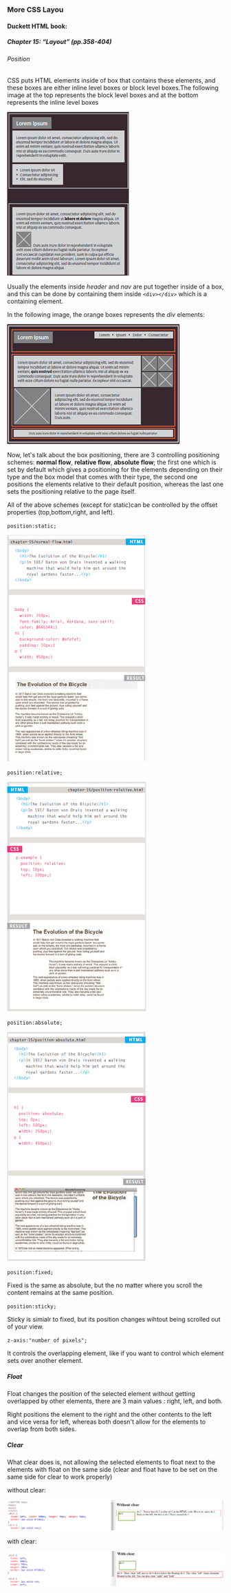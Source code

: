 ### More CSS Layou


#### Duckett HTML book:

##### Chapter 15: “Layout” (pp.358-404)

###### Position

CSS puts HTML elements inside of box that contains these elements, and these boxes are either inline level boxes or block level boxes.The following image at the top represents the block level boxes and at the bottom represents the inline level boxes

![inline and block boxes](img/2.PNG)

Usually the elements inside *header* and *nav* are put together inside of a box, and this can be done by containing them inside `<div></div>` which is a containing element.

In the following image, the orange boxes represents the *div* elements:

![div element](img/1.PNG)

Now, let's talk about the box positioning, there are 3 controlling positioning schemes: **normal flow**, **relative flow**, **absolute flow**; the first one which is set by default which gives a positioning for the elements depending on their type and the box model that comes with their type, the second one positions the elements relative to their default position, whereas the last one sets the positioning relative to the page itself.

All of the above schemes (except for static)can be controlled by the offset properties (top,bottom,right, and left).

`position:static;`

![static](img/4.PNG)


`position:relative;`

![relative](img/3.PNG)


`position:absolute;`

![absolute](img/5.PNG)


`position:fixed;`

Fixed is the same as absolute, but the no matter where you scroll the content remains at the same position.

`position:sticky;`

Sticky is simialr to fixed, but its position changes wihtout being scrolled out of your view.

`z-axis:"number of pixels";`

It controls the overlapping element, like if you want to control which element sets over another element.


##### Float

Float changes the position of the selected element without getting overlapped by other elements, there are 3 main values : right, left, and both.

Right positions the element to the right and the other contents to the left and vice versa for left, whereas both doesn't allow for the elements to overlap from both sides.

##### Clear

What clear does is, not allowing the selected elements to float next to the elements with float on the same side (clear and float have to be set on the same side for clear to work properly)

without clear:

![without clear](img/6.PNG)


with clear:

![with clear](img/7.PNG)

